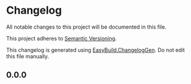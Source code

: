 # Changelog

All notable changes to this project will be documented in this file.

This project adheres to [Semantic Versioning](https://semver.org/spec/v2.0.0.html).

This changelog is generated using [EasyBuild.ChangelogGen](https://github.com/easybuild-org/EasyBuild.ChangelogGen). Do not edit this file manually.

<!-- EasyBuild: START -->
<!-- EasyBuild: END -->

## 0.0.0

<!--
This version is here for programs like [EasyBuild.PackageReleaseNotes.Tasks](https://github.com/easybuild-org/EasyBuild.PackageReleaseNotes.Tasks)
to be able to build your project when working on the first version.
-->
